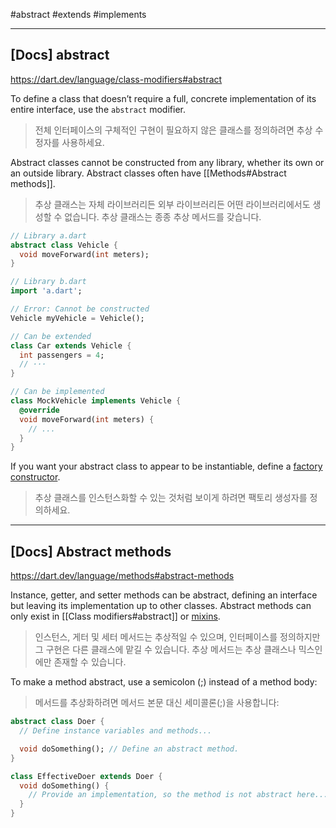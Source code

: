 #abstract #extends #implements

---
## [Docs] abstract
https://dart.dev/language/class-modifiers#abstract

To define a class that doesn’t require a full, concrete implementation of its entire interface, use the `abstract` modifier.
> 전체 인터페이스의 구체적인 구현이 필요하지 않은 클래스를 정의하려면 추상 수정자를 사용하세요.

Abstract classes cannot be constructed from any library, whether its own or an outside library. Abstract classes often have [[Methods#Abstract methods]].
> 추상 클래스는 자체 라이브러리든 외부 라이브러리든 어떤 라이브러리에서도 생성할 수 없습니다. 추상 클래스는 종종 추상 메서드를 갖습니다.

```dart
// Library a.dart
abstract class Vehicle {
  void moveForward(int meters);
}
```

```dart
// Library b.dart
import 'a.dart';

// Error: Cannot be constructed
Vehicle myVehicle = Vehicle();

// Can be extended
class Car extends Vehicle {
  int passengers = 4;
  // ···
}

// Can be implemented
class MockVehicle implements Vehicle {
  @override
  void moveForward(int meters) {
    // ...
  }
}
```

If you want your abstract class to appear to be instantiable, define a [factory constructor](https://dart.dev/language/constructors#factory-constructors).
> 추상 클래스를 인스턴스화할 수 있는 것처럼 보이게 하려면 팩토리 생성자를 정의하세요.

---
## [Docs] Abstract methods
https://dart.dev/language/methods#abstract-methods

Instance, getter, and setter methods can be abstract, defining an interface but leaving its implementation up to other classes. Abstract methods can only exist in [[Class modifiers#abstract]] or [mixins](https://dart.dev/language/mixins).
> 인스턴스, 게터 및 세터 메서드는 추상적일 수 있으며, 인터페이스를 정의하지만 그 구현은 다른 클래스에 맡길 수 있습니다. 추상 메서드는 추상 클래스나 믹스인에만 존재할 수 있습니다.

To make a method abstract, use a semicolon (;) instead of a method body:
> 메서드를 추상화하려면 메서드 본문 대신 세미콜론(;)을 사용합니다:

```dart
abstract class Doer {
  // Define instance variables and methods...

  void doSomething(); // Define an abstract method.
}

class EffectiveDoer extends Doer {
  void doSomething() {
    // Provide an implementation, so the method is not abstract here...
  }
}
```
